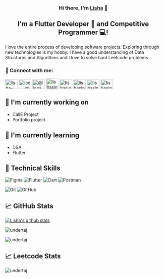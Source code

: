 <!--
<p align="center">
  <a href="https://www.yushi.dev/" target="_blank" rel="noreferrer"><img src="https://user-images.githubusercontent.com/75753187/205411672-eb589407-43a9-484a-b0cc-ed7caf280776.png" alt="my banner"></a>
</p>
-->

<h3 align="center">
Hi there, I'm <a href="" target="_blank" rel="noreferrer">Lisha</a> 👋
</h3>

<h2 align="center">
I'm a Flutter Developer 📱 and Competitive Programmer 💻!
</h2> 

I love the entire process of developing software projects. Exploring through new technologies is my hobby. I have a good understanding of Data Structures and Algorithms and I love to solve hard Leetcode problems.

### 🤝 Connect with me:

<a href="https://linkedin.com/in/lisha-singh" target="blank"><img align="center" src="https://raw.githubusercontent.com/rahuldkjain/github-profile-readme-generator/master/src/images/icons/Social/linked-in-alt.svg" alt="lisha-singh" height="30" width="40" /></a>
<a href="https://instagram.com/lee__.xd_" target="blank"><img align="center" src="https://raw.githubusercontent.com/rahuldkjain/github-profile-readme-generator/master/src/images/icons/Social/instagram.svg" alt="lee__.xd_" height="30" width="40" /></a>
<a href="https://medium.com/" target="blank"><img align="center" src="https://raw.githubusercontent.com/rahuldkjain/github-profile-readme-generator/master/src/images/icons/Social/medium.svg" alt="@lisha" height="30" width="40" /></a>
<a href="https://www.codechef.com/users/lishasingh12" target="blank"><img align="center" src="https://user-images.githubusercontent.com/63710339/185728318-0b976716-4f78-4a0a-a377-1643cc18a57e.png" alt="lishasingh12" height="35" width="40" /></a>
<a href="https://www.hackerrank.com/profile/lishasingh" target="blank"><img align="center" src="https://raw.githubusercontent.com/rahuldkjain/github-profile-readme-generator/master/src/images/icons/Social/hackerrank.svg" alt="lishasingh" height="30" width="40" /></a>
<a href="https://codeforces.com/profile/lishasingh12" target="blank"><img align="center" src="https://raw.githubusercontent.com/rahuldkjain/github-profile-readme-generator/master/src/images/icons/Social/codeforces.svg" alt="lishasingh12" height="30" width="40" /></a>
<a href="https://www.leetcode.com/u/lishasingh" target="blank"><img align="center" src="https://raw.githubusercontent.com/rahuldkjain/github-profile-readme-generator/master/src/images/icons/Social/leet-code.svg" alt="lishasingh" height="30" width="40" /></a>
<a href="https://www.geeksforgeeks.org/user/lishasingh/" target="blank"><img align="center" src="https://raw.githubusercontent.com/rahuldkjain/github-profile-readme-generator/master/src/images/icons/Social/geeks-for-geeks.svg" alt="lishasingh" height="30" width="40" /></a>
</br>
<!--- 💬 If you have any question/feedback, please do not hesitate to reach out to me! -->

## 🔭 I'm currently working on

- CallE Project
- Portfolio project

## 🌱 I'm currently learning

- DSA
- Flutter

## 💼 Technical Skills
<!--
![React](https://img.shields.io/badge/react-%2320232a.svg?style=for-the-badge&logo=react&logoColor=%2361DAFB)
![JavaScript](https://img.shields.io/badge/javascript-%23323330.svg?style=for-the-badge&logo=javascript&logoColor=%23F7DF1E)
![Angular](https://img.shields.io/badge/angular-%23DD0031.svg?style=for-the-badge&logo=angular&logoColor=white)
![TypeScript](https://img.shields.io/badge/typescript-%23007ACC.svg?style=for-the-badge&logo=typescript&logoColor=white)
![HTML5](https://img.shields.io/badge/html5-%23E34F26.svg?style=for-the-badge&logo=html5&logoColor=white)
![Postgres](https://img.shields.io/badge/postgres-%23316192.svg?style=for-the-badge&logo=postgresql&logoColor=white)

</br>

![Bootstrap](https://img.shields.io/badge/bootstrap-%23563D7C.svg?style=for-the-badge&logo=bootstrap&logoColor=white)
![CSS3](https://img.shields.io/badge/css3-%231572B6.svg?style=for-the-badge&logo=css3&logoColor=white)
![Styled Components](https://img.shields.io/badge/styled--components-DB7093?style=for-the-badge&logo=styled-components&logoColor=white)
![MUI](https://img.shields.io/badge/MUI-%230081CB.svg?style=for-the-badge&logo=mui&logoColor=white)

</br>
-->
![Figma](https://img.shields.io/badge/figma-%23F24E1E.svg?style=for-the-badge&logo=figma&logoColor=white)
![Flutter](https://img.shields.io/badge/flutter-%23000000.svg?style=for-the-badge&logo=flutter&logoColor=blue)
![Dart](https://img.shields.io/badge/dart-%23000000.svg?style=for-the-badge&logo=dart&logoColor=blue)
![Postman](https://img.shields.io/badge/Postman-FF6C37?style=for-the-badge&logo=postman&logoColor=white)
<!--![Netlify](https://img.shields.io/badge/netlify-%23000000.svg?style=for-the-badge&logo=netlify&logoColor=#00C7B7)
![Heroku](https://img.shields.io/badge/heroku-%23430098.svg?style=for-the-badge&logo=heroku&logoColor=white)-->
![Git](https://img.shields.io/badge/git-%23F05033.svg?style=for-the-badge&logo=git&logoColor=white)
![GitHub](https://img.shields.io/badge/github-%23121011.svg?style=for-the-badge&logo=github&logoColor=white)

<!--
## 📝 Latest Blog Posts

- [How to Create a Beautiful README for Your GitHub Profile](https://yushi95.medium.com/how-to-create-a-beautiful-readme-for-your-github-profile-36957caa711c)
- [Deploy Rails API Backend to Heroku and React Frontend to Netlify](https://yushi95.medium.com/deploy-rails-api-backend-to-heroku-and-react-frontend-to-netlify-b515239d5022)
- [Animation Login Popup Form by Using React State Hook and CSS](https://medium.com/geekculture/animation-login-popup-form-by-using-react-state-hook-and-css-7ecf803f1fa9)
- [Checklist ✅ for Rails Application](https://yushi95.medium.com/checklist-for-rails-application-30868cb4f48b)
- [Self and Operator in Ruby](https://blog.usejournal.com/self-in-ruby-5e8a91fa4602)
-->

## 📈 GitHub Stats 

[![Lisha's github stats](https://github-readme-stats.vercel.app/api?username=undertaj)](https://github.com/undertaj)

<p><img align="center" src="https://github-readme-stats.vercel.app/api/top-langs?username=undertaj&show_icons=true&locale=en&layout=compact" alt="undertaj" /></p>
<!--
<p>&nbsp;<img align="center" src="https://github-readme-stats.vercel.app/api?username=undertaj&show_icons=true&locale=en" alt="undertaj" /></p> -->

<p><img align="center" src="https://github-readme-streak-stats.herokuapp.com/?user=undertaj&" alt="undertaj" /></p>
<!--
[![@undertaj's Holopin board](https://holopin.me/undertaj)](https://holopin.io/@undertaj)
-->

## 📈 Leetcode Stats

<p><img align="center" src="https://leetcode-stats.vercel.app/api?username=lishasingh&theme=Light" alt="undertaj" </p>
